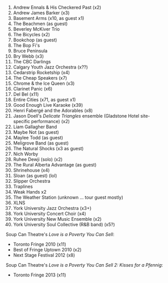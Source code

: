 1. Andrew Ennals & His Checkered Past (x2)
1. Andrew James Barker (x3)
1. Basement Arms (x10, as guest x1)
1. The Beachmen (as guest)
1. Beverley McKiver Trio
1. The Bicycles (x2)
1. Bookchop (as guest)
1. The Bop Fi's
1. Bruce Peninsula
1. Bry Webb (x3)
1. The CBC Darlings
1. Calgary Youth Jazz Orchestra (x??)
1. Cedarstrip Rocketship (x4)
1. The Cheap Speakers (x7)
1. Chrome & the Ice Queen (x3)
1. Clarinet Panic (x6)
1. Del Bel (x11)
1. Entire Cities (x71, as guest x1)
1. Good Enough Live Karaoke (x39)
1. Henri Fabergé and the Adorables (x8)
1. Jason Doell's _Delicate Triangles_ ensemble (Gladstone Hotel site-specific performance) (x2)
1. Liam Gallagher Band
1. Maybe Not (as guest)
1. Maylee Todd (as guest)
1. Meligrove Band (as guest)
1. The Natural Shocks (x3 as guest)
1. Nich Worby
1. Ruhee Dewji (solo) (x2)
1. The Rural Alberta Advantage (as guest)
1. Shrinehouse (x4)
1. Sloan (as guest) (lol)
1. Slipper Orchestra
1. Traplines
1. Weak Hands x2
1. The Weather Station (unknown ... tour guest mostly)
1. XLNS
1. York University Jazz Orchestra (x3+)
1. York University Concert Choir (x4)
1. York University New Music Ensemble (x2)
1. York University Soul Collective (R&B band) (x5?)

Soup Can Theatre's _Love is a Poverty You Can Sell_:
* Toronto Fringe 2010 (x11)
* Best of Fringe Uptown 2010 (x2)
* Next Stage Festival 2012 (x8)

Soup Can Theatre's _Love is a Poverty You Can Sell 2: Kisses for a Pfennig_:
* Toronto Fringe 2013 (x11)
